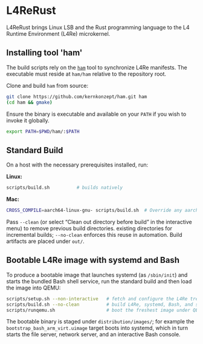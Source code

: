 # L4ReRust

L4ReRust brings Linux LSB and the Rust programming language to the L4 Runtime Environment (L4Re) microkernel.

## Installing tool 'ham'

The build scripts rely on the [`ham`](https://github.com/kernkonzept/ham)
tool to synchronize L4Re manifests. The executable must reside at
`ham/ham` relative to the repository root.

Clone and build `ham` from source:

```bash
git clone https://github.com/kernkonzept/ham.git ham
(cd ham && gmake)
```

Ensure the binary is executable and available on your `PATH` if you wish to
invoke it globally.

```bash
export PATH=$PWD/ham/:$PATH
```

## Standard Build

On a host with the necessary prerequisites installed, run:

**Linux:**
```bash
scripts/build.sh          # builds natively
```

**Mac:**
```bash
CROSS_COMPILE=aarch64-linux-gnu- scripts/build.sh  # Override any aarch64-elf- default.
```

Pass `--clean` (or select “Clean out directory before build” in the interactive
menu) to remove previous build directories.
existing directories for incremental builds; `--no-clean` enforces this reuse in
automation. Build artifacts are placed under `out/`.

## Bootable L4Re image with systemd and Bash

To produce a bootable image that launches systemd (as `/sbin/init`) and starts
the bundled Bash shell service, run the standard build and then load the image
into QEMU:

```bash
scripts/setup.sh --non-interactive   # fetch and configure the L4Re tree
scripts/build.sh --no-clean          # build L4Re, systemd, Bash, and stage the image
scripts/runqemu.sh                   # boot the freshest image under QEMU
```

The bootable binary is staged under `distribution/images/`; for example the
`bootstrap_bash_arm_virt.uimage` target boots into systemd, which in turn starts
the file server, network server, and an interactive Bash console.

